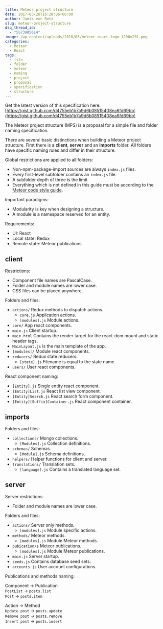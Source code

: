 ```yaml
---
title: Meteor project structure
date: 2017-03-28T16:20:06+00:00
author: Janik von Rotz
slug: meteor-project-structure
dsq_thread_id:
  - "5673985614"
image: /wp-content/uploads/2016/03/meteor-react-logo-1200x201.png
categories:
  - Meteor
  - React
tags:
  - file
  - folder
  - meteor
  - naming
  - project
  - proposal
  - specification
  - structure
---
```

Get the latest version of this specification here: [https://gist.github.com/d4755eb1b7a9d6b08515408ea6fd69bb](https://gist.github.com/d4755eb1b7a9d6b08515408ea6fd69bb)

The Meteor project structure (MPS) is a proposal for a simple file and folder naming specification. 

There are several basic distinctions when building a Meteor project structure. First there is a **client**, **server** and an **imports** folder. All folders have specific naming rules and differ in their structure.

<!--more-->

Global restrictions are applied to all folders:

* Non-npm-package-import sources are always `index.js` files.
* Every first-level subfolder contains an `index.js` file.
* A subfolder depth of three is the limit.
* Everything which is not defined in this guide must be according to the [Meteor code style guide]( https://guide.meteor.com/code-style.html).

Important paradigms:

* Modularity is key when designing a structure.
* A module is a namespace reserved for an entity.

Requirements:

* UI: React
* Local state: Redux
* Remote state: Meteor publications

## client

Restrictions:

* Component file names are PascalCase.
* Folder and module names are lower case.
* CSS files can be placed anywhere.

Folders and files:

* `actions/` Redux methods to dispatch actions.
  * `core.js` Application actions.
  * `[modules].js` Module actions.
* `core/` App react components.
* `main.js` Client startup.
* `main.html` Contains the render target for the react-dom mount and static header tags.
* `MainLayout.js` Is the main template of the app.
* `[modules]/` Module react components.
* `reducers/` Redux state reducers.
  * `[state].js` Filename is equal to the state name.
* `users/` User react components.

React component naming:

* `[Entity].js` Single entity react component.
* `[Entity]List.js` React list view component.
* `[Entity]Search.js` React search form component.
* `[Entity][Suffix]Container.js` React component container.

## imports

Folders and files:

* `collections/` Mongo collections.
  * `[Modules].js` Collection definitions.
* `schemas/` Schemas.
  * `[Module].js` Schema definitions.
* `helpers/` Helper functions for client and server.
* `translations/` Translation sets.
  * `[language].js` Contains a translated language set.

## server

Server restrictions:

* Folder and module names are lower case.

Folders and files:

* `actions/` Server only methods.
  * `[modules].js` Module specific actions.
* `methods/` Meteor methods.
  * `[modules].js` Module Meteor methods.
* `pubication/s` Meteor publications.
  * `[modules].js` Module Meteor publications.
* `main.js` Server startup.
* `seeds.js` Contains database seed sets.
* `accounts.js` User account configurations.

Publications and methods naming:

Component -> Publication  
`PostList` -> `posts.list`  
`Post` -> `posts.item`

Action -> Method  
`Update post` -> `posts.update`  
`Remove post` -> `posts.remove`  
`Insert post` -> `posts.insert` 